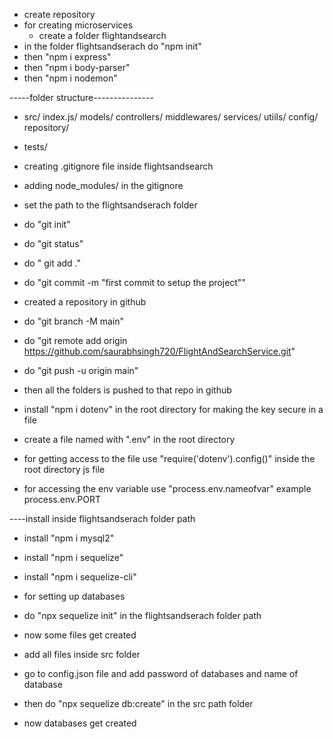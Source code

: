 - create repository
- for creating microservices
  - create a folder flightandsearch
- in the folder flightsandserach do "npm init"
- then "npm i express"
- then "npm i body-parser"
- then "npm i nodemon"

-----folder structure---------------
- src/
   index.js/
   models/
   controllers/
   middlewares/
   services/
   utiils/
   config/
   repository/
- tests/


- creating .gitignore file inside flightsandsearch
- adding node_modules/ in the gitignore
- set the path to the flightsandserach folder
- do "git init"
- do "git status"
- do " git add ."
- do "git commit -m "first commit to setup the project""
- created a repository in github
- do "git branch -M main" 
- do "git remote add origin https://github.com/saurabhsingh720/FlightAndSearchService.git"
- do "git push -u origin main"
- then all the folders is pushed to that repo in github


- install "npm i dotenv" in the root directory for making the key secure in a file
- create a file named with ".env" in the root directory
- for getting access to the file use
"require('dotenv').config()" inside the root directory js file
- for accessing the env variable use "process.env.nameofvar"   example  process.env.PORT

----install inside flightsandserach folder path
- install "npm i mysql2"
- install "npm i sequelize"
- install "npm i sequelize-cli"


- for setting up databases 
- do "npx sequelize init" in the flightsandserach folder path


- now some files get created
- add all files inside src folder
- go to config.json file and add password of databases and name of database
- then do "npx sequelize db:create" in the src path folder
- now databases get created


